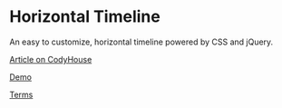 Horizontal Timeline
=========

An easy to customize, horizontal timeline powered by CSS and jQuery.

[Article on CodyHouse](https://codyhouse.co/gem/horizontal-timeline/)

[Demo](https://codyhouse.co/demo/horizontal-timeline/index.html)
 
[Terms](https://codyhouse.co/terms/)
